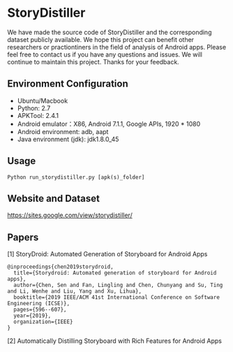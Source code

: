 # StoryDistiller
We have made the source code of StoryDistiller and the corresponding dataset publicly available. We hope this project can benefit other researchers or practiontiners in the field of analysis of Android apps. Please feel free to contact us if you have any questions and issues. We will continue to maintain this project. Thanks for your feedback.

## Environment Configuration
* Ubuntu/Macbook
* Python: 2.7
* APKTool: 2.4.1
* Android emulator：X86, Android 7.1.1, Google APIs, 1920 * 1080
* Android environment: adb, aapt
* Java environment (jdk): jdk1.8.0_45

## Usage
```Python run_storydistiller.py [apk(s)_folder]```

## Website and Dataset
https://sites.google.com/view/storydistiller/

## Papers
[1] StoryDroid: Automated Generation of Storyboard for Android Apps
```
@inproceedings{chen2019storydroid,
  title={Storydroid: Automated generation of storyboard for Android apps},
  author={Chen, Sen and Fan, Lingling and Chen, Chunyang and Su, Ting and Li, Wenhe and Liu, Yang and Xu, Lihua},
  booktitle={2019 IEEE/ACM 41st International Conference on Software Engineering (ICSE)},
  pages={596--607},
  year={2019},
  organization={IEEE}
}
```

[2] Automatically Distilling Storyboard with Rich Features for Android Apps

